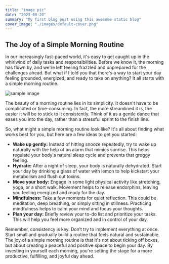 ```yaml
---
title: "image pic"
date: "2023-08-20"
summary: "My first blog post using this awesome static blog"
cover_image: "./images/default-cover.png"
---
```


## The Joy of a Simple Morning Routine

In our increasingly fast-paced world, it's easy to get caught up in the whirlwind of daily tasks and responsibilities. Before we know it, the morning has flown by, and we're left feeling frazzled and unprepared for the challenges ahead. But what if I told you that there's a way to start your day feeling grounded, energized, and ready to take on anything? It all starts with a simple morning routine.

<img title="a title" alt="sample image" src="./images/default-cover.png">

The beauty of a morning routine lies in its simplicity. It doesn't have to be complicated or time-consuming. In fact, the more streamlined it is, the easier it will be to stick to it consistently. Think of it as a gentle dance that eases you into the day, rather than a stressful sprint to the finish line.

So, what might a simple morning routine look like? It's all about finding what works best for you, but here are a few ideas to get you started:

* **Wake up gently:** Instead of hitting snooze repeatedly, try to wake up naturally with the help of an alarm that mimics sunrise. This helps regulate your body's natural sleep cycle and prevents that groggy feeling.
* **Hydrate:** After a night of sleep, your body is naturally dehydrated. Start your day by drinking a glass of water with lemon to help kickstart your metabolism and flush out toxins.
* **Move your body:** Engage in some light physical activity like stretching, yoga, or a short walk. Movement helps to release endorphins, leaving you feeling energized and ready for the day.
* **Mindfulness:** Take a few moments for quiet reflection. This could be meditation, deep breathing, or simply sitting in stillness. Practicing mindfulness helps to calm your mind and focus your thoughts.
* **Plan your day:** Briefly review your to-do list and prioritize your tasks. This will help you feel more organized and in control of your day.

Remember, consistency is key.  Don’t try to implement everything at once. Start small and gradually build a routine that feels natural and sustainable. The joy of a simple morning routine is that it's not about ticking off boxes, but about creating a peaceful and positive space to begin your day. By investing in yourself each morning, you're setting the stage for a more productive, fulfilling, and joyful day ahead.